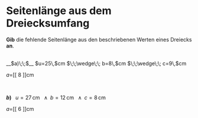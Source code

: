<!--
version:  0.0.1

language: de


@style
input {
    text-align: center;
}

.flex-container {
    display: flex;
    flex-wrap: wrap;
    align-items: stretch;
    gap: 20px;
}

.flex-child {
    flex: 1;
    min-width: 350px;
    margin-right: 20px;
}

@media (max-width: 400px) {
    .flex-child {
        flex: 100%;
        margin-right: 0;
    }
}
@end

formula: \carry   \textcolor{red}{\scriptsize #1}
formula: \digit   \rlap{\carry{#1}}\phantom{#2}#2
formula: \permil  \text{‰}

import: https://raw.githubusercontent.com/LiaTemplates/Tikz-Jax/main/README.md

script: https://cdn.jsdelivr.net/gh/LiaTemplates/Tikz-Jax@main/dist/index.js


tags: Dreiecke, Länge, Fläche, Umfang, leicht, niedrig, Angeben

comment: Berechne die unbekannte Seitenlänge aus dem Umfang einer dreieckigen Fläche.

author: Martin Lommatzsch

-->




# Seitenlänge aus dem Dreiecksumfang


**Gib** die fehlende Seitenlänge aus den beschriebenen Werten eines Dreiecks **an**.

<br>


<section class="flex-container">

<div class="flex-child">
__$a)\;\;$__ $u=25\,$cm $\;\;\wedge\;\; b=8\,$cm $\;\;\wedge\;\; c=9\,$cm

$a=$[[  8  ]]cm

<br>
</div>

<div class="flex-child">

__$b)\;\;$__ $u=27\,$cm $\;\;\wedge\;\; b=12\,$cm $\;\;\wedge\;\; c=8\,$cm

$a=$[[  6  ]]cm



</div>

</section>





<br>
<br>
<br>
<br>
<br>